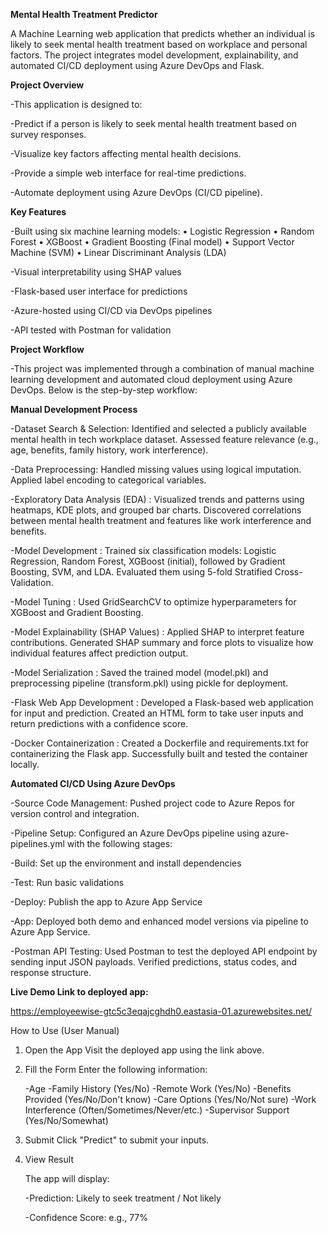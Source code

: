 **Mental Health Treatment Predictor**

A Machine Learning web application that predicts whether an individual is likely to seek mental health treatment based on workplace and personal factors. The project integrates model development, explainability, and automated CI/CD deployment using Azure DevOps and Flask.


**Project Overview**

-This application is designed to:

-Predict if a person is likely to seek mental health treatment based on survey responses.

-Visualize key factors affecting mental health decisions.

-Provide a simple web interface for real-time predictions.

-Automate deployment using Azure DevOps (CI/CD pipeline).



**Key Features**


-Built using six machine learning models:
  • Logistic Regression
  • Random Forest
  • XGBoost
  • Gradient Boosting (Final model)
  • Support Vector Machine (SVM)
  • Linear Discriminant Analysis (LDA)

-Visual interpretability using SHAP values

-Flask-based user interface for predictions

-Azure-hosted using CI/CD via DevOps pipelines

-API tested with Postman for validation




**Project Workflow**
 
-This project was implemented through a combination of manual machine learning development and automated cloud deployment using Azure DevOps. Below is the step-by-step workflow:

**Manual Development Process**

   
-Dataset Search & Selection:
 Identified and selected a publicly available mental health in tech workplace dataset. Assessed feature relevance (e.g., age, benefits, family history, work interference).

-Data Preprocessing:
Handled missing values using logical imputation. Applied label encoding to categorical variables.

-Exploratory Data Analysis (EDA) :
Visualized trends and patterns using heatmaps, KDE plots, and grouped bar charts. Discovered correlations between mental health treatment and features like work interference and benefits.

-Model Development :
Trained six classification models: Logistic Regression, Random Forest, XGBoost (initial), followed by Gradient Boosting, SVM, and LDA. Evaluated them using 5-fold Stratified Cross-Validation.

-Model Tuning :
Used GridSearchCV to optimize hyperparameters for XGBoost and Gradient Boosting.

-Model Explainability (SHAP Values) :
Applied SHAP to interpret feature contributions. Generated SHAP summary and force plots to visualize how individual features affect prediction output.

-Model Serialization :
Saved the trained model (model.pkl) and preprocessing pipeline (transform.pkl) using pickle for deployment.

-Flask Web App Development :
Developed a Flask-based web application for input and prediction. Created an HTML form to take user inputs and return predictions with a confidence score.

-Docker Containerization :
Created a Dockerfile and requirements.txt for containerizing the Flask app. Successfully built and tested the container locally.



**Automated CI/CD Using Azure DevOps**

-Source Code Management:
Pushed project code to Azure Repos for version control and integration.

-Pipeline Setup:
Configured an Azure DevOps pipeline using azure-pipelines.yml with the following stages:

-Build: Set up the environment and install dependencies

-Test: Run basic validations

-Deploy: Publish the app to Azure App Service

-App:
Deployed both demo and enhanced model versions via pipeline to Azure App Service.

-Postman API Testing:
Used Postman to test the deployed API endpoint by sending input JSON payloads. Verified predictions, status codes, and response structure.

**Live Demo
Link to deployed app:**


https://employeewise-gtc5c3eqajcghdh0.eastasia-01.azurewebsites.net/



How to Use (User Manual)

1. Open the App
 Visit the deployed app using the link above.

2. Fill the Form
   Enter the following information:

    -Age
    -Family History (Yes/No)
    -Remote Work (Yes/No)
    -Benefits Provided (Yes/No/Don't know)
    -Care Options (Yes/No/Not sure)
    -Work Interference (Often/Sometimes/Never/etc.)
    -Supervisor Support (Yes/No/Somewhat)

   
3. Submit
   Click "Predict" to submit your inputs.

4. View Result
   
   The app will display:

      -Prediction: Likely to seek treatment / Not likely

      -Confidence Score: e.g., 77%






